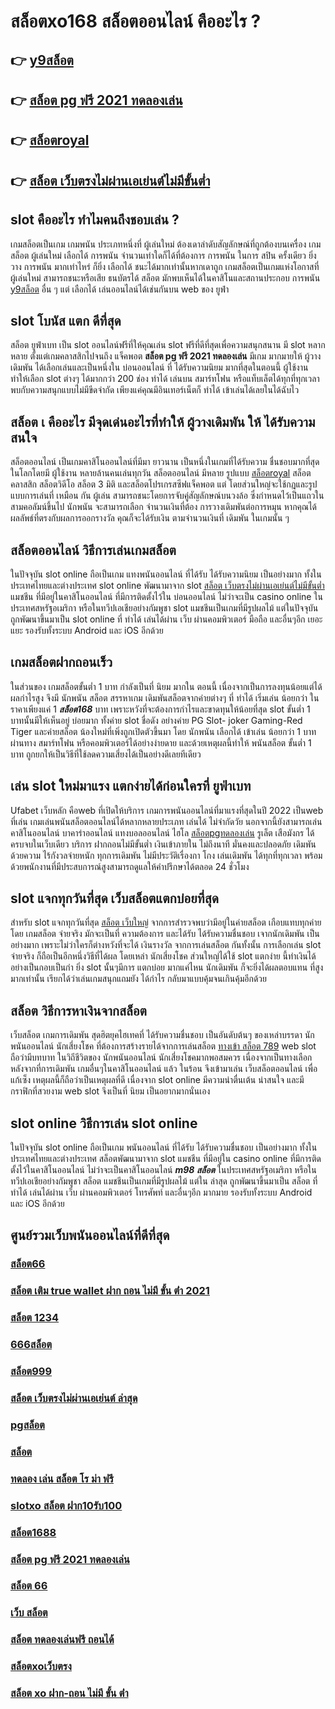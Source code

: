 # สล็อตxo168 สล็อตออนไลน์ คืออะไร ?

## 👉 [y9สล็อต](https://m.gamblerape.com/login?action=login)
## 👉 [สล็อต pg ฟรี 2021 ทดลองเล่น](https://m.gamblerape.com/login?action=login)
## 👉 [สล็อตroyal](https://line.me/R/ti/p/@924mzjzt)
## 👉 [สล็อต เว็บตรงไม่ผ่านเอเย่นต์ไม่มีขั้นต่ำ](https://m.gamblerape.com/login?action=register)

##  slot  คืออะไร ทำไมคนถึงชอบเล่น ?

 เกมสล็อตเป็นเกม เกมพนัน ประเภทหนึ่งที่ ผู้เล่นใหม่ ต้องเดาลำดับสัญลักษณ์ที่ถูกต้องบนเครื่อง เกมสล็อต  ผู้เล่นใหม่  เลือกได้   การพนัน จำนวนเท่าใดก็ได้ที่ต้องการ  การพนัน ในการ สปิน ครั้งเดียว ยิ่งวาง  การพนัน มากเท่าไหร่ ก็ยิ่ง เลือกได้ ชนะได้มากเท่านั้นหากเดาถูก  เกมสล็อตเป็นเกมแห่งโอกาสที่ ผู้เล่นใหม่ สามารถชนะหรือเสีย ธนบัตรได้ สล็อต มักพบเห็นได้ในคาสิโนและสถานประกอบ  การพนัน [y9สล็อต](https://m.gamblerape.com/login?action=login) อื่น ๆ แต่ เลือกได้ เล่นออนไลน์ได้เช่นกันบน web ของ ยูฟ่า


##  slot โบนัส แตก ดีที่สุด

สล็อต ยูฟ่าเบท   เป็น slot ออนไลน์ฟรีที่ให้คุณเล่น slot ฟรีที่ดีที่สุดเพื่อความสนุกสนาน มี slot  หลากหลาย ตั้งแต่เกมคลาสสิกไปจนถึง แจ็คพอต  **สล็อต pg ฟรี 2021 ทดลองเล่น** มีเกม มากมายให้ ผู้วางเดิมพัน ได้เลือกเล่นและเป็นหนึ่งใน  บ่อนออนไลน์ ที่  ได้รับความนิยม มากที่สุดในตอนนี้  ผู้ใช้งาน     ทำให้เลือก slot ต่างๆ ได้มากกว่า 200 ช่อง  ทำได้ เล่นบน สมาร์ทโฟน หรือแท็บเล็ตได้ทุกที่ทุกเวลา พบกับความสนุกแบบไม่มีขีดจำกัด เพียงแค่คุณมีอินเทอร์เน็ตก็ ทำได้ เข้าเล่นได้เลยในได้ฉับไว 


## สล็อต เ คืออะไร มีจุดเด่นอะไรที่ทำให้ ผู้วางเดิมพัน ให้ ได้รับความสนใจ 

 สล็อตออนไลน์ เป็นเกมคาสิโนออนไลน์ที่มีมา ยาวนาน เป็นหนึ่งในเกมที่ได้รับความ ชื่นชอบมากที่สุด ในโลกโดยมี ผู้ใช้งาน หลายล้านคนเล่นทุกวัน  สล็อตออนไลน์ มีหลาย รูปแบบ [สล็อตroyal](https://m.gamblerape.com/login?action=register)  สล็อตคลาสสิก สล็อตวิดีโอ สล็อต 3 มิติ และสล็อตโปรเกรสซีฟแจ็คพอต แต่ โดยส่วนใหญ่จะใช้กฎและรูปแบบการเล่นที่ เหมือน กัน ผู้เล่น สามารถชนะโดยการจับคู่สัญลักษณ์บนวงล้อ ซึ่งกำหนดไว้เป็นแถวในสามคอลัมน์ขึ้นไป นักพนัน จะสามารถเลือก จำนวนเงินที่ต้อง การวางเดิมพันต่อการหมุน หากคุณได้ผลลัพธ์ที่ตรงกับผลการออกรางวัล คุณก็จะได้รับเงิน ตามจำนวนเงินที่ เดิมพัน ในเกมนั้น ๆ


## สล็อตออนไลน์ วิธีการเล่นเกมสล็อต

ในปัจจุบัน  slot online ถือเป็นเกม แทงพนันออนไลน์ ที่ได้รับ  ได้รับความนิยม เป็นอย่างมาก ทั้งในประเทศไทยและต่างประเทศ slot online พัฒนามาจาก  slot [สล็อต เว็บตรงไม่ผ่านเอเย่นต์ไม่มีขั้นต่ำ](https://m.gamblerape.com/login?action=login)  แมชชีน ที่มีอยู่ในคาสิโนออนไลน์   ที่มีการติดตั้งไว้ใน บ่อนออนไลน์ ไม่ว่าจะเป็น casino online   ในประเทศสหรัฐอเมริกา หรือในทวีปเอเชียอย่างกัมพูชา  slot  แมชชีนเป็นเกมที่มีรูปผลไม้ แต่ในปัจจุบัน  ถูกพัฒนาขึ้นมาเป็น  slot online  ที่ ทำได้ เล่นได้ผ่าน  เว็บ ผ่านคอมพิวเตอร์  มือถือ และอื่นๆอีก เยอะแยะ รองรับทั้งระบบ Android และ iOS อีกด้วย

##  เกมสล็อตฝากถอนเร็ว 

ในส่วนของ เกมสล็อตขั้นต่ำ   1 บาท กำลังเป็นที่ นิยม มากใน ตอนนี้ เนื่องจากเป็นการลงทุนน้อยแต่ได้ผลกำไรสูง จึงมี นักพนัน  สล็อต สรรหาเกม เดิมพันสล็อตจากค่ายต่างๆ ที่ ทำได้  เริ่มเล่น น้อยกว่า   ในราคาเพียงแค่ 1 ***สล็อต168*** บาท เพราะหวังที่จะต้องการกำไรและขาดทุนให้น้อยที่สุด  slot ขั้นต่ำ   1 บาทนั้นมีให้เห็นอยู่ บ่อยมาก ทั้งค่าย slot ชื่อดัง อย่างค่าย PG Slot- joker Gaming-Red Tiger และค่ายสล็อต น้องใหม่ที่เพิ่งถูกเปิดตัวขึ้นมา โดย นักพนัน   เลือกได้ เข้าเล่น น้อยกว่า  1 บาท ผ่านทาง สมาร์ทโฟน หรือคอมพิวเตอร์ได้อย่างง่ายดาย และด้วยเหตุผลนี้ทำให้ พนันสล็อต ขั้นต่ำ   1 บาท ถูกยกให้เป็นวิธีที่ใช้ลดความเสี่ยงได้เป็นอย่างดีเลยทีเดียว


## เล่น slot ใหม่มาแรง แตกง่ายได้ก่อนใครที่  ยูฟ่าเบท

 Ufabet เว็บหลัก คือweb ที่เปิดให้บริการ เกมการพนันออนไลน์ที่มาแรงที่สุดในปี 2022 เป็นweb ที่เล่น เกมเล่นพนันสล็อตออนไลน์ได้หลากหลายประเภท  เล่นได้ ไม่จำกัดวัย นอกจากนี้ยังสามารถเล่นคาสิโนออนไลน์ บาคาร่าออนไลน์ แทงบอลออนไลน์ ไฮโล [สล็อตpgทดลองเล่น](https://m.gamblerape.com/login?action=login) รูเล็ต เสือมังกร ได้ครบจบในเว็บเดียว บริการ ฝากถอนไม่มีขั้นต่ำ  เงินเข้าภายใน  ไม่ถึงนาที มั่นคงและปลอดภัย เดิมพันด้วยความ ไร้กังวลจ่ายหนัก ทุกการเดิมพัน ไม่มีประวัติเรื่องกา โกง  เล่นเดิมพัน ได้ทุกที่ทุกเวลา พร้อมด้วยพนักงานที่มีประสบการณ์สูงสามารถดูแลให้คำปรึกษาได้ตลอด 24 ชั่วโมง


##  slot  แจกทุกวันที่สุด เว็บสล็อตแตกบ่อยที่สุด

สำหรับ slot  แจกทุกวันที่สุด [สล็อต เว็บใหญ่](https://m.gamblerape.com/login?action=register) จากการสำรวจพบว่ามีอยู่ในค่ายสล็อต เกือบแทบทุกค่าย โดย เกมสล็อต จ่ายจริง  มักจะเป็นที่ ความต้องการ และได้รับ ได้รับความชื่นชอบ เจากนักเดิมพัน  เป็นอย่างมาก  เพราะไม่ว่าใครก็ต่างหวังที่จะได้ เงินรางวัล  จากการเล่นสล็อต กันทั้งนั้น การเลือกเล่น slot  จ่ายจริง  ก็ถือเป็นอีกหนึ่งวิธีที่ได้ผล โดยเหล่า นักเสี่ยงโชค ส่วนใหญ่ได้ใช้ slot แตกง่าย นี้ทำเงินได้อย่างเป็นกอบเป็นกำ ยิ่ง slot นั้นๆมีการ แตกบ่อย  มากแค่ไหน นักเดิมพัน  ก็จะยิ่งได้ผลตอบแทน ที่สูงมากเท่านั้น เรียกได้ว่าเล่นเกมสนุกแถมยัง ได้กำไร  กลับมาแบบคุ้มจนเกินคุ้มอีกด้วย


##  สล็อต วิธีการหาเงินจากสล็อต 

เว็บสล็อต  เกมการเดิมพัน สุดฮิตยุคไฮเทคที่ ได้รับความชื่นชอบ เป็นอันดับต้นๆ ของเหล่าบรรดา นักพนันออนไลน์ นักเสี่ยงโชค ที่ต้องการสร้างรายได้จากการเล่นสล็อต [ทางเข้า สล็อต 789](https://line.me/R/ti/p/@924mzjzt)   web slot ถือว่ามีบทบาท ในวิถีชีวิตของ นักพนันออนไลน์ นักเสี่ยงโชคมากพอสมควร เนื่องจากเป็นทางเลือก หลังจากที่การเดิมพัน เกมอื่นๆในคาสิโนออนไลน์   แล้ว ในร้อน  จึงเข้ามาเล่น เว็บสล็อตออนไลน์ เพื่อแก้เซ็ง เหตุผลนี้ก็ถือว่าเป็นเหตุผลที่ดี เนื่องจาก slot online มีความน่าตื่นเต้น น่าสนใจ และมีกราฟิกที่สวยงาม  web slot จึงเป็นที่ นิยม เป็นอยากมากนั่นเอง


##  slot online  วิธีการเล่น slot online 

ในปัจจุบัน  slot online ถือเป็นเกม พนันออนไลน์  ที่ได้รับ ได้รับความชื่นชอบ เป็นอย่างมาก ทั้งในประเทศไทยและต่างประเทศ สล็อตพัฒนามาจาก  slot  แมชชีน ที่มีอยู่ใน casino online   ที่มีการติดตั้งไว้ในคาสิโนออนไลน์   ไม่ว่าจะเป็นคาสิโนออนไลน์ ***m98 สล็อต***   ในประเทศสหรัฐอเมริกา หรือในทวีปเอเชียอย่างกัมพูชา สล็อต  แมชชีนเป็นเกมที่มีรูปผลไม้ แต่ใน ล่าสุด ถูกพัฒนาขึ้นมาเป็น  สล็อต ที่ ทำได้ เล่นได้ผ่าน  เว็บ ผ่านคอมพิวเตอร์ โทรศัพท์  และอื่นๆอีก มากมาย  รองรับทั้งระบบ Android และ iOS อีกด้วย


## ศูนย์รวมเว็บพนันออนไลน์ที่ดีที่สุด

### [สล็อต66](https://atom.io/themes/เว็บสล็อต%20สมัคร%20สล็อต%20ยืนยัน%20otp%20รับเครดิตฟรี%2050%20สล็อตแตกง่าย%20สล็อตpg%20สมัครฟรี%20ไม่มีขั้นต่ำ)
### [สล็อต เติม true wallet ฝาก ถอน ไม่มี ขั้น ต่ํา 2021](https://atom.io/themes/เว็บสล็อต%20เว็บ%20สล็อต%20สล็อตออนไลน์%20ใหม่ๆ%20สล็อตแตกง่าย%20สล็อตpg%20สมัครฟรี%20ไม่มีขั้นต่ำ)
### [สล็อต 1234](https://atom.io/themes/เว็บสล็อต%20สล็อต%20โอน%20ผ่าน%20วอ%20เลท%20ไม่มีขั้นต่ำ%20สล็อตออนไลน์%20ใหม่ๆ%20สล็อตแตกง่าย%20สล็อตpg%20สมัครฟรี%20ไม่มีขั้นต่ำ)
### [666สล็อต](https://atom.io/themes/เว็บสล็อต%20สล็อต%20เว็บตรง%20ขั้นต่ำ%201%20บาท%20สล็อตออนไลน์%20ใหม่ๆ%20สล็อตแตกง่าย%20สล็อตpg%20สมัครฟรี%20ไม่มีขั้นต่ำ)
### [สล็อต999](https://atom.io/themes/สมัคร%20สล็อต%20pg%20สล็อตเว็บตรง%20แตกง่าย%20ฝากถอนไม่มีขั้นต่ำ%20เว็บตรง100%%20มาแรงที่สุด)
### [สล็อต เว็บตรงไม่ผ่านเอเย่นต์ ล่าสุด](https://atom.io/themes/สมัคร%20true%20wallet%20สล็อต%20ฝาก10รับ100%20วอ%20เลท%20สล็อตเว็บตรง%20แตกง่าย%20ฝากถอนไม่มีขั้นต่ำ%20เว็บตรง100%%20มาแรงที่สุด)
### [pgสล็อต](https://atom.io/themes/เว็บสล็อต%20สมัคร%20สล็อต%20mgm99%20แตกง่าย%20สล็อตpg%20สมัครฟรี%20ไม่มีขั้นต่ำ%20SLOT%20ONLINE%20เว็บตรง%20เกมสล็อตแตกง่าย)
### [สล็อต](https://atom.io/themes/เว็บสล็อต%20สมัคร%20สล็อตxoทั้งหมด%20แตกง่าย%20สล็อตpg%20สมัครฟรี%20ไม่มีขั้นต่ำ%20รวมเว็บสล็อต%20เว็บตรงที่ไม่ผ่านเอเย่นต์ที่นี่ที่เดียว)
### [ทดลอง เล่น สล็อต โร ม่า ฟรี](https://atom.io/themes/เว็บสล็อต%20สมัคร%20เว็บ%20สล็อต%20แตกง่าย%20สล็อตpg%20สมัครฟรี%20ไม่มีขั้นต่ำ)
### [slotxo สล็อต ฝาก10รับ100](https://atom.io/themes/เว็บสล็อต%20สมัคร%20สล็อต%20เครดิตฟรี%2050%20ไม่ต้องฝากก่อน%20ไม่ต้องแชร์%20แตกง่าย%20สล็อตpg%20สมัครฟรี%20ไม่มีขั้นต่ำ%20เว็บสล็อตยอดฮิต%202022)
### [สล็อต1688](https://atom.io/themes/สมัคร%20สล็อต1234%20joker%20สล็อตเว็บตรง%20แตกง่าย%20ฝากถอนไม่มีขั้นต่ำ%20เว็บตรง100%%20มาแรงที่สุด)
### [สล็อต pg ฟรี 2021 ทดลองเล่น](https://atom.io/themes/สมัคร%20สล็อต%2066%20สล็อตเว็บตรง%202022%20เว็บใหญ่ที่แตกง่ายทุกค่ายเกมส์)
### [สล็อต 66](https://atom.io/themes/เว็บสล็อต%20สมัคร%20สล็อต1234%20joker%20แตกง่าย%20สล็อตpg%20สมัครฟรี%20ไม่มีขั้นต่ำ%20เว็บ%20ตรง%20ไม่%20ผ่าน%20เอเย่นต์%20ไม่มี%20ขั้น%20ต่ํา)
### [เว็บ สล็อต](https://atom.io/themes/เว็บสล็อต%20สมัคร%20สล็อต%20เว็บตรงไม่ผ่านเอเย่นต์ไม่มีขั้นต่ำ%20สล็อตแตกง่าย%20สล็อตpg%20สมัครฟรี%20ไม่มีขั้นต่ำ)
### [สล็อต ทดลองเล่นฟรี ถอนได้](https://atom.io/themes/เว็บสล็อต%20สมัคร%20สล็อต168%20แตกง่าย%20สล็อตpg%20สมัครฟรี%20ไม่มีขั้นต่ำ)
### [สล็อตxoเว็บตรง](https://atom.io/themes/สมัคร%20666สล็อต%20สล็อตเว็บตรง%20แตกง่าย%20ฝากถอนไม่มีขั้นต่ำ%20เว็บตรง100%%20มาแรงที่สุด)
### [สล็อต xo ฝาก-ถอน ไม่มี ขั้น ต่ํา](https://atom.io/themes/เว็บสล็อต%20สมัคร%20สล็อตjoker%20แตกง่าย%20สล็อตpg%20สมัครฟรี%20ไม่มีขั้นต่ำ%20SLOT%20ONLINE%20เว็บตรง%20เกมสล็อตแตกง่าย)